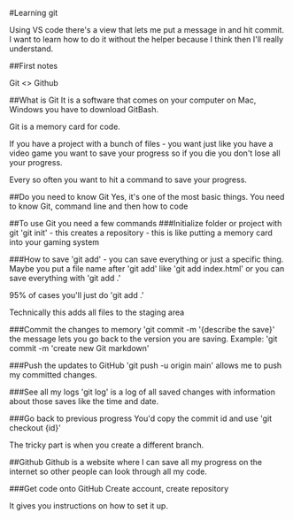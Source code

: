 #Learning git

Using VS code there's a view that lets me put a message in and hit commit. I want to learn how to do it without the helper because I think then I'll really understand.

##First notes

Git <> Github

##What is Git
It is a software that comes on your computer on Mac, Windows you have to download GitBash.

Git is a memory card for code.

If you have a project with a bunch of files - you want just like you have a video game you want to save your progress so if you die you don't lose all your progress.

Every so often you want to hit a command to save your progress.

##Do you need to know Git
Yes, it's one of the most basic things. You need to know Git, command line and then how to code

##To use Git you need a few commands
###Initialize folder or project with git
'git init' - this creates a repository - this is like putting a memory card into your gaming system

###How to save
'git add' - you can save everything or just a specific thing. Maybe you put a file name after 'git add' like 'git add index.html' or you can save everything with 'git add .'

95% of cases you'll just do 'git add .'

Technically this adds all files to the staging area

###Commit the changes to memory
'git commit -m '{describe the save}' the message lets you go back to the version you are saving. Example: 'git commit -m 'create new Git markdown'

###Push the updates to GitHub
'git push -u origin main' allows me to push my committed changes.

###See all my logs
'git log' is a log of all saved changes with information about those saves like the time and date.

###Go back to previous progress
You'd copy the commit id and use 'git checkout {id}'

The tricky part is when you create a different branch.

##Github
Github is a website where I can save all my progress on the internet so other people can look through all my code.

###Get code onto GitHub
Create account, create repository

It gives you instructions on how to set it up.